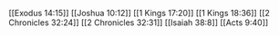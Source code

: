 [[Exodus 14:15]]
[[Joshua 10:12]]
[[1 Kings 17:20]]
[[1 Kings 18:36]]
[[2 Chronicles 32:24]]
[[2 Chronicles 32:31]]
[[Isaiah 38:8]]
[[Acts 9:40]]

